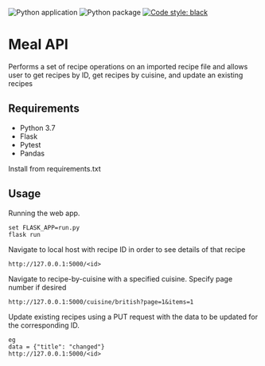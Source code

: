 ![Python application](https://github.com/jacknely/MealAPI/workflows/Python%20application/badge.svg)
![Python package](https://github.com/jacknely/MealAPI/workflows/Python%20package/badge.svg)
[![Code style: black](https://img.shields.io/badge/code%20style-black-000000.svg)](https://github.com/psf/black)

# Meal API

Performs a set of recipe operations on an imported recipe file and allows user
to get recipes by ID, get recipes by cuisine, and update an existing recipes

## Requirements

- Python 3.7
- Flask
- Pytest
- Pandas

Install from requirements.txt


## Usage

Running the web app.

```
set FLASK_APP=run.py
flask run
```
Navigate to local host with recipe ID in order to see details of that recipe
```
http://127.0.0.1:5000/<id>
```


Navigate to recipe-by-cuisine with a specified cuisine.
Specify page number if desired
```
http://127.0.0.1:5000/cuisine/british?page=1&items=1
```


Update existing recipes using a PUT request with the data to be updated for the corresponding ID.
```
eg
data = {"title": "changed"}
http://127.0.0.1:5000/<id>
```

